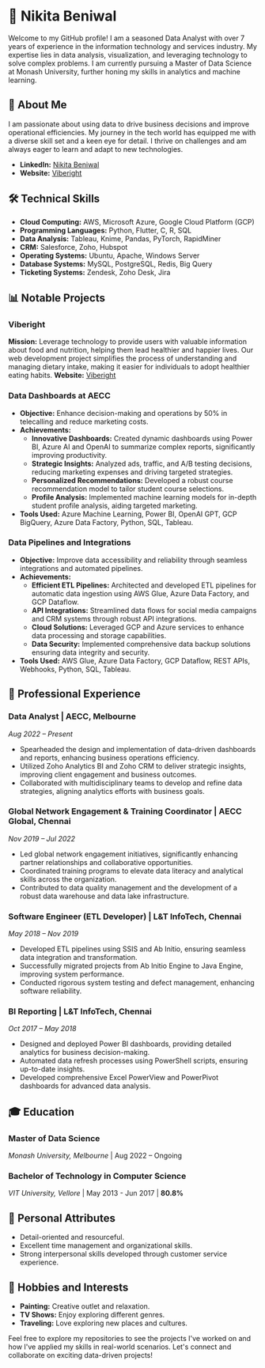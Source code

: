 # 💼 Nikita Beniwal

Welcome to my GitHub profile! I am a seasoned Data Analyst with over 7 years of experience in the information technology and services industry. My expertise lies in data analysis, visualization, and leveraging technology to solve complex problems. I am currently pursuing a Master of Data Science at Monash University, further honing my skills in analytics and machine learning.

## 🚀 About Me

I am passionate about using data to drive business decisions and improve operational efficiencies. My journey in the tech world has equipped me with a diverse skill set and a keen eye for detail. I thrive on challenges and am always eager to learn and adapt to new technologies.

- **LinkedIn:** [Nikita Beniwal](https://www.linkedin.com/in/nikitabeniwal-5b1b5b8b)
- **Website:** [Viberight](https://viberight.net/)

## 🛠 Technical Skills

- **Cloud Computing:** AWS, Microsoft Azure, Google Cloud Platform (GCP)
- **Programming Languages:** Python, Flutter, C, R, SQL
- **Data Analysis:** Tableau, Knime, Pandas, PyTorch, RapidMiner
- **CRM:** Salesforce, Zoho, Hubspot
- **Operating Systems:** Ubuntu, Apache, Windows Server
- **Database Systems:** MySQL, PostgreSQL, Redis, Big Query
- **Ticketing Systems:** Zendesk, Zoho Desk, Jira

## 📊 Notable Projects

### Viberight
**Mission:** Leverage technology to provide users with valuable information about food and nutrition, helping them lead healthier and happier lives. Our web development project simplifies the process of understanding and managing dietary intake, making it easier for individuals to adopt healthier eating habits.
**Website:** [Viberight](https://viberight.net/)

### Data Dashboards at AECC
- **Objective:** Enhance decision-making and operations by 50% in telecalling and reduce marketing costs.
- **Achievements:**
  - **Innovative Dashboards:** Created dynamic dashboards using Power BI, Azure AI and OpenAI to summarize complex reports, significantly improving productivity.
  - **Strategic Insights:** Analyzed ads, traffic, and A/B testing decisions, reducing marketing expenses and driving targeted strategies.
  - **Personalized Recommendations:** Developed a robust course recommendation model to tailor student course selections.
  - **Profile Analysis:** Implemented machine learning models for in-depth student profile analysis, aiding targeted marketing.
- **Tools Used:** Azure Machine Learning, Power BI, OpenAI GPT, GCP BigQuery, Azure Data Factory, Python, SQL, Tableau.

### Data Pipelines and Integrations
- **Objective:** Improve data accessibility and reliability through seamless integrations and automated pipelines.
- **Achievements:**
  - **Efficient ETL Pipelines:** Architected and developed ETL pipelines for automatic data ingestion using AWS Glue, Azure Data Factory, and GCP Dataflow.
  - **API Integrations:** Streamlined data flows for social media campaigns and CRM systems through robust API integrations.
  - **Cloud Solutions:** Leveraged GCP and Azure services to enhance data processing and storage capabilities.
  - **Data Security:** Implemented comprehensive data backup solutions ensuring data integrity and security.
- **Tools Used:** AWS Glue, Azure Data Factory, GCP Dataflow, REST APIs, Webhooks, Python, SQL, Tableau.

## 💼 Professional Experience

### Data Analyst | AECC, Melbourne
*Aug 2022 – Present*
- Spearheaded the design and implementation of data-driven dashboards and reports, enhancing business operations efficiency.
- Utilized Zoho Analytics BI and Zoho CRM to deliver strategic insights, improving client engagement and business outcomes.
- Collaborated with multidisciplinary teams to develop and refine data strategies, aligning analytics efforts with business goals.

### Global Network Engagement & Training Coordinator | AECC Global, Chennai
*Nov 2019 – Jul 2022*
- Led global network engagement initiatives, significantly enhancing partner relationships and collaborative opportunities.
- Coordinated training programs to elevate data literacy and analytical skills across the organization.
- Contributed to data quality management and the development of a robust data warehouse and data lake infrastructure.

### Software Engineer (ETL Developer) | L&T InfoTech, Chennai
*May 2018 – Nov 2019*
- Developed ETL pipelines using SSIS and Ab Initio, ensuring seamless data integration and transformation.
- Successfully migrated projects from Ab Initio Engine to Java Engine, improving system performance.
- Conducted rigorous system testing and defect management, enhancing software reliability.

### BI Reporting | L&T InfoTech, Chennai
*Oct 2017 – May 2018*
- Designed and deployed Power BI dashboards, providing detailed analytics for business decision-making.
- Automated data refresh processes using PowerShell scripts, ensuring up-to-date insights.
- Developed comprehensive Excel PowerView and PowerPivot dashboards for advanced data analysis.

## 🎓 Education

### Master of Data Science
*Monash University, Melbourne* | Aug 2022 – Ongoing

### Bachelor of Technology in Computer Science
*VIT University, Vellore* | May 2013 - Jun 2017 | **80.8%**

## 🌟 Personal Attributes
- Detail-oriented and resourceful.
- Excellent time management and organizational skills.
- Strong interpersonal skills developed through customer service experience.

## 🎨 Hobbies and Interests
- **Painting:** Creative outlet and relaxation.
- **TV Shows:** Enjoy exploring different genres.
- **Traveling:** Love exploring new places and cultures.

Feel free to explore my repositories to see the projects I've worked on and how I've applied my skills in real-world scenarios. Let's connect and collaborate on exciting data-driven projects!
